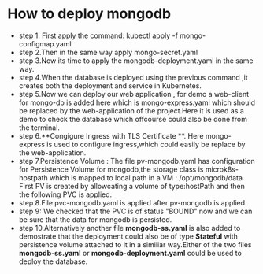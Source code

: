 # How to deploy mongodb

* step 1. First apply the command:
kubectl apply -f mongo-configmap.yaml
* step 2.Then in the same way apply mongo-secret.yaml
* step 3.Now its time to apply the mongodb-deployment.yaml in the same way.
* step 4.When the database is deployed using the previous command ,it creates both the deployment and service in Kubernetes.
* step 5.Now we can deploy our web application , for demo a web-client for mongo-db is added here which is mongo-express.yaml which should be replaced by the web-application of the project.Here it is used as a demo to check the database which offcourse could also be done from the terminal.
* step 6.**Congigure Ingress with TLS Certificate **. Here mongo-express is used to configure ingress,which could easily be replace by the web-application.
* step 7.Persistence Volume : The file pv-mongodb.yaml has configuration for Persistence Volume for mongodb,the storage class is microk8s-hostpath which is mapped to local path in a VM : /opt/mongodb/data
First PV is created by allowcating a volume of type:hostPath and then the following PVC is applied.
* step 8.File pvc-mongodb.yaml is applied after pv-mongodb is applied.
* step 9: We checked that the PVC is of status "BOUND" now and we can be sure that the data for mongodb is persisted.
* step 10.Alternatively another file **mongodb-ss.yaml** is also added to demostrate that the deployment could also be of type **Stateful** with persistence volume attached to it in a similiar way.Either of the two files **mongodb-ss.yaml** or **mongodb-deployment.yaml** could be used to deploy the database.
